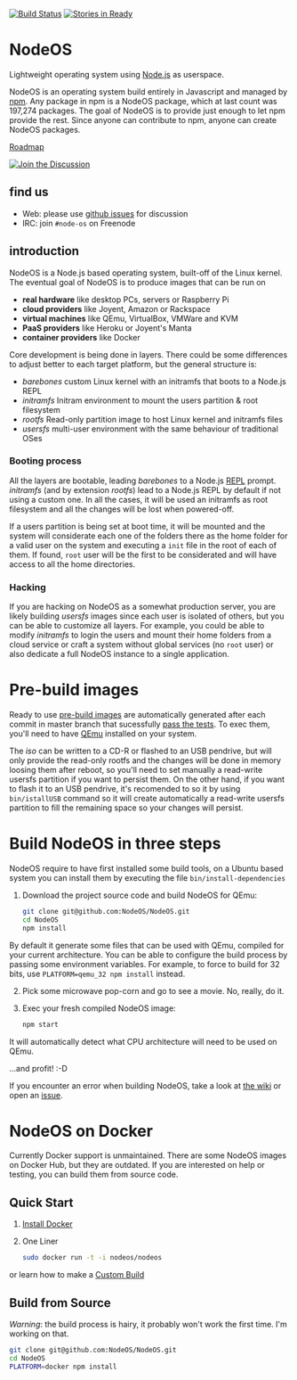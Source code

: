 [![Build Status](https://semaphoreapp.com/api/v1/projects/71d72807-779a-40d3-a8d4-523cd0a52eb3/356164/shields_badge.svg)](https://semaphoreapp.com/nodeos/nodeos)
[![Stories in Ready](https://badge.waffle.io/NodeOS/NodeOS.png?label=ready&title=Ready)](https://waffle.io/NodeOS/NodeOS)
# NodeOS

Lightweight operating system using [Node.js](http://nodejs.org) as userspace.

NodeOS is an operating system build entirely in Javascript and managed by
[npm](https://www.npmjs.com/). Any package in npm is a NodeOS package, which at
last count was 197,274 packages. The goal of NodeOS is to provide just enough to
let npm provide the rest. Since anyone can contribute to npm, anyone can create
NodeOS packages.

[Roadmap](https://github.com/NodeOS/NodeOS/issues/37)

[![Join the Discussion](http://i.imgur.com/hUjSLXt.png)](https://github.com/NodeOS/NodeOS/issues)

## find us

- Web: please use [github issues](https://github.com/NodeOS/NodeOS/issues) for discussion
- IRC: join `#node-os` on Freenode

## introduction

NodeOS is a Node.js based operating system, built-off of the Linux kernel.
The eventual goal of NodeOS is to produce images that can be run on

- **real hardware** like desktop PCs, servers or Raspberry Pi
- **cloud providers** like Joyent, Amazon or Rackspace
- **virtual machines** like QEmu, VirtualBox, VMWare and KVM
- **PaaS providers** like Heroku or Joyent's Manta
- **container providers** like Docker

Core development is being done in layers. There could be some differences to
adjust better to each target platform, but the general structure is:

- *barebones* custom Linux kernel with an initramfs that boots to a Node.js REPL
- *initramfs* Initram environment to mount the users partition & root filesystem
- *rootfs*    Read-only partition image to host Linux kernel and initramfs files
- *usersfs*   multi-user environment with the same behaviour of traditional OSes

### Booting process

All the layers are bootable, leading *barebones* to a Node.js
[REPL](http://nodejs.org/api/repl.html) prompt. *initramfs* (and by extension
*rootfs*) lead to a Node.js REPL by default if not using a custom one. In all
the cases, it will be used an initramfs as root filesystem and all the changes
will be lost when powered-off.

If a users partition is being set at boot time, it will be mounted and the
system will considerate each one of the folders there as the home folder for a
valid user on the system and executing a ```init``` file in the root of each of
them. If found, ```root``` user will be the first to be considerated and will
have access to all the home directories.

### Hacking

If you are hacking on NodeOS as a somewhat production server, you are likely
building *usersfs* images since each user is isolated of others, but you can be
able to customize all layers. For example, you could be able to modify
*initramfs* to login the users and mount their home folders from a cloud service
or craft a system without global services (no ```root``` user) or also dedicate
a full NodeOS instance to a single application.


# Pre-build images

Ready to use [pre-build images](https://github.com/NodeOS/NodeOS/releases) are
automatically generated after each commit in master branch that sucessfully
[pass the tests](https://semaphoreapp.com/nodeos/nodeos). To exec them, you'll
need to have [QEmu](http://wiki.qemu.org/Main_Page) installed on your system.

The *iso* can be written to a CD-R or flashed to an USB pendrive, but will only
provide the read-only rootfs and the changes will be done in memory loosing them
after reboot, so you'll need to set manually a read-write usersfs partition if
you want to persist them. On the other hand, if you want to flash it to an USB
pendrive, it's recomended to so it by using ```bin/istallUSB``` command so it
will create automatically a read-write usersfs partition to fill the remaining
space so your changes will persist.

# Build NodeOS in three steps

NodeOS require to have first installed some build tools, on a Ubuntu based
system you can install them by executing the file ```bin/install-dependencies```

1. Download the project source code and build NodeOS for QEmu:

    ```bash
    git clone git@github.com:NodeOS/NodeOS.git
    cd NodeOS
    npm install
    ```
By default it generate some files that can be used with QEmu, compiled for your
current architecture. You can be able to configure the build process by passing
some environment variables. For example, to force to build for 32 bits, use
```PLATFORM=qemu_32 npm install``` instead.

2. Pick some microwave pop-corn and go to see a movie. No, really, do it.
3. Exec your fresh compiled NodeOS image:

    ```bash
    npm start
    ```
It will automatically detect what CPU architecture will need to be used on QEmu.

...and profit! :-D

If you encounter an error when building NodeOS, take a look at
[the wiki](https://github.com/NodeOS/NodeOS/wiki/Fixing-NodeOS-Build-Errors) or
open an [issue](https://github.com/NodeOS/NodeOS/issues).

# NodeOS on Docker

Currently Docker support is unmaintained. There are some NodeOS images on Docker
Hub, but they are outdated. If you are interested on help or testing, you can
build them from source code.

## Quick Start

1. [Install Docker](http://docs.docker.io/en/latest/installation/)
2. One Liner

    ```bash
    sudo docker run -t -i nodeos/nodeos
    ```

or learn how to make a [Custom Build](http://node-os.com/blog/get-involved/)

## Build from Source

*Warning*: the build process is hairy, it probably won't work the first time.
I'm working on that.

```bash
git clone git@github.com:NodeOS/NodeOS.git
cd NodeOS
PLATFORM=docker npm install
```
